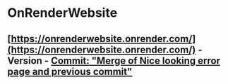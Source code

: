 # OnRenderWebsite

## [https://onrenderwebsite.onrender.com/](https://onrenderwebsite.onrender.com/) - Version - [Commit: "Merge of Nice looking error page and previous commit"](https://github.com/Nicktrovert/OnRenderWebsite/tree/7dfb6900a7f9a556e4bc11510681f2da813a10ba)

